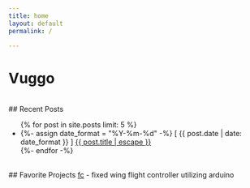 ```yaml
---
title: home
layout: default
permalink: /

---
```


# Vuggo
<br>
## Recent Posts
<ul>    
{% for post in site.posts limit: 5 %}
    <li>
        {%- assign date_format = "%Y-%m-%d" -%}
        [ {{ post.date | date: date_format }} ] <a href="{{ post.url | relative_url }}">{{ post.title | escape }}</a>
    </li>
    {%- endfor -%}
</ul>
<br>
## Favorite Projects
<a href="https://github.com/Vuggo/fc">fc</a> - fixed wing flight controller utilizing arduino
<br>
